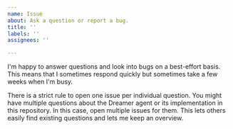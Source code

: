 ```yaml
---
name: Issue
about: Ask a question or report a bug.
title: ''
labels: ''
assignees: ''

---
```


I'm happy to answer questions and look into bugs on a best-effort basis. This means that I sometimes respond quickly but sometimes take a few weeks when I'm busy.

There is a strict rule to open one issue per individual question. You might have multiple questions about the Dreamer agent or its implementation in this repository. In this case, open multiple issues for them. This lets others easily find existing questions and lets me keep an overview.
